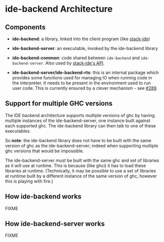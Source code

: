 # ide-backend Architecture

## Components

* **ide-backend**: a library, linked into the client program (like
  [stack-ide](https://github.com/commercialhaskell/stack-ide))

* **ide-backend-server**: an executable, invoked by the ide-backend
  library

* **ide-backend-common**: code shared between `ide-backend` and
  `ide-backend-server`.  Also used by
  [stack-ide's API](https://github.com/commercialhaskell/stack-ide/tree/master/stack-ide-api).

* **ide-backend-server/ide-backend-rts**: this is an internal package
  which provides some functions used for managing IO when running code
  in the interpreter.  It needs to be present in the environment used
  to run user code.  This is currently ensured by a clever mechanism -
  see [#289](https://github.com/fpco/ide-backend/issues/289).

## Support for multiple GHC versions

The IDE backend architecture supports multiple versions of ghc by having
multiple instances of the ide-backend-server, one instance built against each
supported ghc. The ide-backend library can then talk to one of these
executables.

So **note**: the ide-backend library does not have to be built with the same
version of ghc as the ide-backend-server; indeed when supporting multiple ghc
versions that would be impossible.

The ide-backend-server *must* be built with the same ghc and set of libraries
as it will use at runtime. This is because (like ghci) it has to load these
libraries at runtime. (Technically, it may be possible to use a set of
libraries at runtime built by a different instance of the same version of ghc,
however this is playing with fire.)

## How ide-backend works

FIXME

## How ide-backend-server works

FIXME
